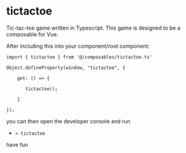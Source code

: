 # tictactoe
Tic-tac-toe game written in Typescript. This game is designed to be a composable for Vue.

After including this into your component/root component:

`import { tictactoe } from '@/composables/tictactoe.ts'`

`Object.defineProperty(window, "tictactoe", {`

`    get: () => {`

`       tictactoe();`

`    }`

`});`

you can then open the developer console and run
- `> tictactoe`

have fun
